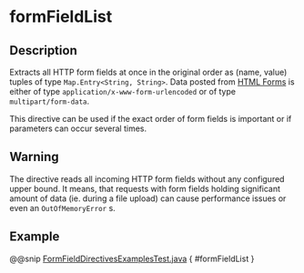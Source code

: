 # formFieldList

## Description

Extracts all HTTP form fields at once in the original order as (name, value) tuples of type `Map.Entry<String, String>`. Data posted from [HTML Forms](http://www.w3.org/TR/html401/interact/forms.html#h-17.13.4) is either of type `application/x-www-form-urlencoded` or of type `multipart/form-data`.

This directive can be used if the exact order of form fields is important or if parameters can occur several times. 

## Warning

The directive reads all incoming HTTP form fields without any configured upper bound.
It means, that requests with form fields holding significant amount of data (ie. during a file upload)
can cause performance issues or even an `OutOfMemoryError` s.

## Example

@@snip [FormFieldDirectivesExamplesTest.java]($test$/java/docs/http/javadsl/server/directives/FormFieldDirectivesExamplesTest.java) { #formFieldList }
